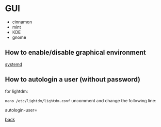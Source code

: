 GUI
===

* cinnamon
* mint
* KDE
* gnome

How to enable/disable graphical environment
-------------------------------------------

[systemd](/boot/systemd.md)

How to autologin a user (without password)
------------------------------------------

for lightdm:

`nano /etc/lightdm/lightdm.conf`
uncomment and change the following line:

autologin-user=<user-name>

[back](../)


